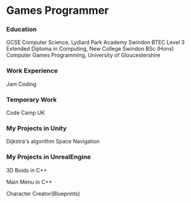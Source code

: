 # Games Programmer

### Education
GCSE Computer Science, Lydiard Park Academy Swindon
BTEC Level 3 Extended Diploma in Computing, New College Swindon
BSc (Hons) Computer Games Programming, University of Gloucestershire

### Work Experience
Jam Coding

### Temporary Work
Code Camp UK

### My Projects in Unity
Dijkstra's algorithm Space Navigation


### My Projects in UnrealEngine
3D Boids in C++

Main Menu in C++

Character Creator(Blueprints)


